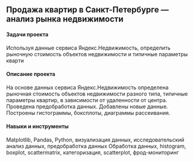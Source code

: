 ## Продажа квартир в Санкт-Петербурге — анализ рынка недвижимости
#### Задачи проекта 
Используя данные сервиса Яндекс.Недвижимость, определить рыночную стоимость объектов недвижимости и типичные параметры кварти

#### Описание проекта 
На основе данных сервиса Яндекс.Недвижимость определена рыночная стоимость объектов недвижимости разного типа, типичные параметры квартир, в зависимости от удаленности от центра. Проведена предобработка данных. Добавлены новые данные. Построены гистограммы, боксплоты, диаграммы рассеивания.

#### Навыки и инструменты 
Matplotlib, Pandas, Python, визуализация данных, исследовательский анализ данных, предобработка данных Обработка данных, histogram, boxplot, scattermatrix, категоризация, scatterplot, фрод-мониторинг

